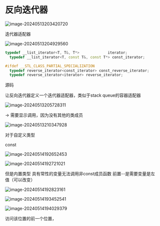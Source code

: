 # 反向迭代器

![image-20240513203420720](C:\Users\30780\AppData\Roaming\Typora\typora-user-images\image-20240513203420720.png)

迭代器适配器

![image-20240513204929560](C:\Users\30780\AppData\Roaming\Typora\typora-user-images\image-20240513204929560.png)

```C++
typedef __list_iterator<T, T&, T*>             iterator;
  typedef __list_iterator<T, const T&, const T*> const_iterator;

#ifdef __STL_CLASS_PARTIAL_SPECIALIZATION
  typedef reverse_iterator<const_iterator> const_reverse_iterator;
  typedef reverse_iterator<iterator> reverse_iterator;
```

源码

让反向迭代器定义一个迭代器适配器，类似于stack queue的容器适配器  

![image-20240513205728311](C:\Users\30780\AppData\Roaming\Typora\typora-user-images\image-20240513205728311.png)

-> 需要显示调用，因为没有其他的类成员

![image-20240513210347928](C:\Users\30780\AppData\Roaming\Typora\typora-user-images\image-20240513210347928.png)

对于自定义类型

const

![image-20240514192652453](C:\Users\30780\AppData\Roaming\Typora\typora-user-images\image-20240514192652453.png)

![image-20240514192721021](C:\Users\30780\AppData\Roaming\Typora\typora-user-images\image-20240514192721021.png)

但是内置类型 具有常性的变量无法调用非const成员函数  前置--是需要变量是左值（可以改变）

![image-20240514192823161](C:\Users\30780\AppData\Roaming\Typora\typora-user-images\image-20240514192823161.png)

![image-20240514193452541](C:\Users\30780\AppData\Roaming\Typora\typora-user-images\image-20240514193452541.png)

![image-20240514194029379](C:\Users\30780\AppData\Roaming\Typora\typora-user-images\image-20240514194029379.png)

访问该位置的前一个位置，